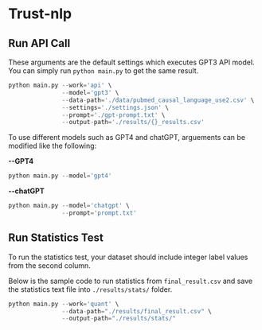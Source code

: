# Trust-nlp

## Run API Call
These arguments are the default settings which executes GPT3 API model. You can simply run `python main.py` to get the same result.
```python
python main.py --work='api' \
               --model='gpt3' \
               --data-path='./data/pubmed_causal_language_use2.csv' \
               --settings='./settings.json' \
               --prompt='./gpt-prompt.txt' \
               --output-path='./results/{}_results.csv'
```

To use different models such as GPT4 and chatGPT, arguements can be modified like the following:

**--GPT4**
```python
python main.py --model='gpt4'
```
**--chatGPT**
```python
python main.py --model='chatgpt' \
               --prompt='prompt.txt'
```

## Run Statistics Test
To run the statistics test, your dataset should include integer label values from the second column. 

Below is the sample code to run statistics from `final_result.csv` and save the statistics text file into `./results/stats/` folder.
```python
python main.py --work='quant' \
               --data-path="./results/final_result.csv" \
               --output-path="./results/stats/"
```
